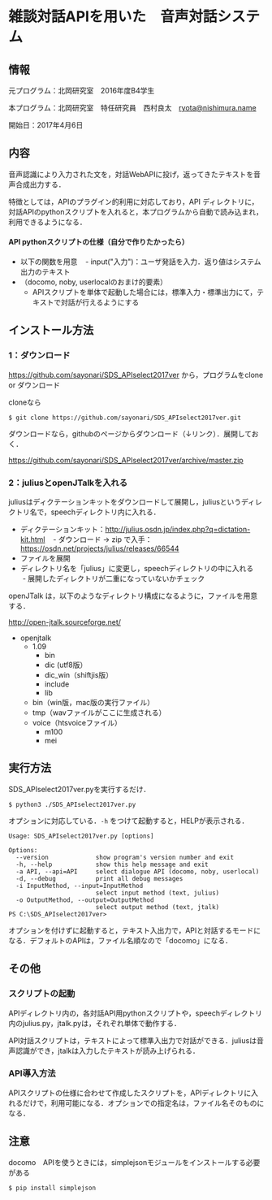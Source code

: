 # 雑談対話APIを用いた　音声対話システム
## 情報
元プログラム：北岡研究室　2016年度B4学生

本プログラム：北岡研究室　特任研究員　西村良太　ryota@nishimura.name

開始日：2017年4月6日

## 内容
音声認識により入力された文を，対話WebAPIに投げ，返ってきたテキストを音声合成出力する．

特徴としては，APIのプラグイン的利用に対応しており，API ディレクトリに，対話APIのpythonスクリプトを入れると，本プログラムから自動で読み込まれ，利用できるようになる．

#### API pythonスクリプトの仕様（自分で作りたかったら）
- 以下の関数を用意
    - input("入力")：ユーザ発話を入力．返り値はシステム出力のテキスト
- （docomo, noby, userlocalのおまけ的要素）
    - APIスクリプトを単体で起動した場合には，標準入力・標準出力にて，テキストで対話が行えるようにする

## インストール方法
### 1：ダウンロード
https://github.com/sayonari/SDS_APIselect2017ver から，プログラムをclone or ダウンロード

cloneなら

`$ git clone https://github.com/sayonari/SDS_APIselect2017ver.git`


ダウンロードなら，githubのページからダウンロード（↓リンク）．展開しておく．

https://github.com/sayonari/SDS_APIselect2017ver/archive/master.zip

### 2：juliusとopenJTalkを入れる
juliusはディクテーションキットをダウンロードして展開し，juliusというディレクトリ名で，speechディレクトリ内に入れる．

- ディクテーションキット：http://julius.osdn.jp/index.php?q=dictation-kit.html
    - ダウンロード → zip で入手：https://osdn.net/projects/julius/releases/66544
- ファイルを展開
- ディレクトリ名を「julius」に変更し，speechディレクトリの中に入れる
    - 展開したディレクトリが二重になっていないかチェック

openJTalk は，以下のようなディレクトリ構成になるように，ファイルを用意する．

http://open-jtalk.sourceforge.net/


- openjtalk
    - 1.09
        - bin
        - dic (utf8版）
        - dic_win（shiftjis版）
        - include
        - lib
    - bin（win版，mac版の実行ファイル）
    - tmp（wavファイルがここに生成される）
    - voice（htsvoiceファイル）
        - m100
        - mei

## 実行方法
SDS_APIselect2017ver.pyを実行するだけ．

`$ python3 ./SDS_APIselect2017ver.py`

オプションに対応している．`-h` をつけて起動すると，HELPが表示される．

```
Usage: SDS_APIselect2017ver.py [options]

Options:
  --version             show program's version number and exit
  -h, --help            show this help message and exit
  -a API, --api=API     select dialogue API (docomo, noby, userlocal)
  -d, --debug           print all debug messages
  -i InputMethod, --input=InputMethod
                        select input method (text, julius)
  -o OutputMethod, --output=OutputMethod
                        select output method (text, jtalk)
PS C:\SDS_APIselect2017ver>
```

オプションを付けずに起動すると，テキスト入出力で，APIと対話するモードになる．デフォルトのAPIは，ファイル名順なので「docomo」になる．

## その他
### スクリプトの起動
APIディレクトリ内の，各対話API用pythonスクリプトや，speechディレクトリ内のjulius.py，jtalk.pyは，それぞれ単体で動作する．

API対話スクリプトは，テキストによって標準入出力で対話ができる．juliusは音声認識ができ，jtalkは入力したテキストが読み上げられる．

### API導入方法
APIスクリプトの仕様に合わせて作成したスクリプトを，APIディレクトリに入れるだけで，利用可能になる．オプションでの指定名は，ファイル名そのものになる．



## 注意
docomo　APIを使うときには，simplejsonモジュールをインストールする必要がある

`$ pip install simplejson`
